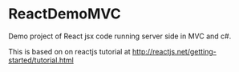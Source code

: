 # ReactDemoMVC
Demo project of React jsx code running server side in MVC and c#.

This is based on on reactjs tutorial at http://reactjs.net/getting-started/tutorial.html
